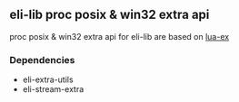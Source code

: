 ## eli-lib proc posix & win32 extra api

proc posix & win32 extra api for eli-lib are based on [lua-ex](https://github.com/o-lim/lua-ex) 

### Dependencies
- eli-extra-utils
- eli-stream-extra